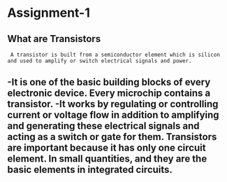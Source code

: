 # Assignment-1
## What are Transistors
     A transistor is built from a semiconductor element which is silicon and used to amplify or switch electrical signals and power.
-It is one of the basic building blocks of every electronic device. Every microchip contains a transistor.
-It works by regulating or controlling current or voltage flow in addition to amplifying and generating these electrical signals and acting as a switch or gate for them.
Transistors are important because it has only one circuit element. In small quantities, and they are the basic elements in integrated circuits.
-
 
